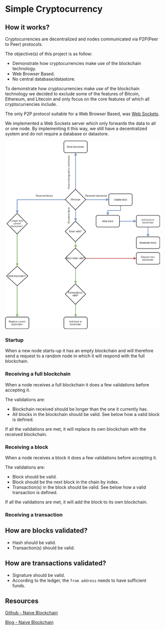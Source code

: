 # Simple Cryptocurrency

## How it works?

Cryptocurrencies are decentralized and nodes communicated via P2P(Peer to Peer) protocols.

The objective(s) of this project is as follow:

* Demonstrate how cryptocurrencies make use of the blockchain technology.
* Web Browser Based.
* No central database/datastore.

To demonstrate how cryptocurrencies make use of the blockchain technology we decided to exclude some of the features of Bitcoin, Ethereum, and Litecoin and only focus on the core features of which all cryptocurrencies include.

The only P2P protocol suitable for a Web Browser Based, was [Web Sockets](https://developer.mozilla.org/en-US/docs/Web/API/WebSockets_API). 

We implemented a Web Sockets server which only forwards the data to all or one node. By implementing it this way, we still have a decentralized system and do not require a database or datastore.

![](https://github.com/barend-erasmus/simple-cryptocurrency/raw/master/images/diagram.png)

### Startup

When a new node starts-up it has an empty blockchain and will therefore send a request to a random node in which it will respond with the full blockchain.

### Receiving a full blockchain

When a node receives a full blockchain it does a few validations before accepting it.

The validations are:

* Blockchain received should be longer than the one it currently has.
* All blocks in the blockchain should be valid. See below how a valid block is defined.

If all the validations are met, it will replace its own blockchain with the received blockchain.

### Receiving a block

When a node receives a block it does a few validations before accepting it.

The validations are:

* Block should be valid.
* Block should be the next block in the chain by index.
* Transaction(s) in the block should be valid. See below how a valid transaction is defined.

If all the validations are met, it will add the block to its own blockchain.

### Receiving a transaction



## How are blocks validated?

* Hash should be valid.
* Transaction(s) should be valid.

## How are transactions validated?

* Signature should be valid.
* According to the ledger, the `from address` needs to have sufficient funds.

## Resources

[Github - Naive Blockchain](https://github.com/lhartikk/naivechain)

[Blog - Naive Blockchain](https://medium.com/@lhartikk/a-blockchain-in-200-lines-of-code-963cc1cc0e54)